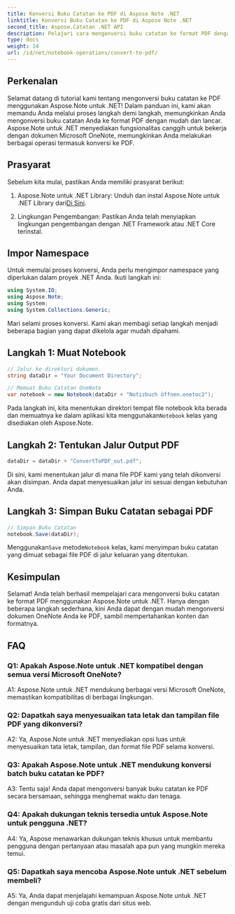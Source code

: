 ```yaml
---
title: Konversi Buku Catatan ke PDF di Aspose Note .NET
linktitle: Konversi Buku Catatan ke PDF di Aspose Note .NET
second_title: Aspose.Catatan .NET API
description: Pelajari cara mengonversi buku catatan ke format PDF dengan mudah menggunakan Aspose.Note untuk .NET. Pertahankan konten dan pemformatan dengan mulus.
type: docs
weight: 14
url: /id/net/notebook-operations/convert-to-pdf/
---
```

## Perkenalan

Selamat datang di tutorial kami tentang mengonversi buku catatan ke PDF menggunakan Aspose.Note untuk .NET! Dalam panduan ini, kami akan memandu Anda melalui proses langkah demi langkah, memungkinkan Anda mengonversi buku catatan Anda ke format PDF dengan mudah dan lancar. Aspose.Note untuk .NET menyediakan fungsionalitas canggih untuk bekerja dengan dokumen Microsoft OneNote, memungkinkan Anda melakukan berbagai operasi termasuk konversi ke PDF.

## Prasyarat

Sebelum kita mulai, pastikan Anda memiliki prasyarat berikut:

1.  Aspose.Note untuk .NET Library: Unduh dan instal Aspose.Note untuk .NET Library dari[Di Sini](https://releases.aspose.com/note/net/).
   
2. Lingkungan Pengembangan: Pastikan Anda telah menyiapkan lingkungan pengembangan dengan .NET Framework atau .NET Core terinstal.

## Impor Namespace

Untuk memulai proses konversi, Anda perlu mengimpor namespace yang diperlukan dalam proyek .NET Anda. Ikuti langkah ini:

```csharp
using System.IO;
using Aspose.Note;
using System;
using System.Collections.Generic;
```

Mari selami proses konversi. Kami akan membagi setiap langkah menjadi beberapa bagian yang dapat dikelola agar mudah dipahami.

## Langkah 1: Muat Notebook

```csharp
// Jalur ke direktori dokumen.
string dataDir = "Your Document Directory";

// Memuat Buku Catatan OneNote
var notebook = new Notebook(dataDir + "Notizbuch öffnen.onetoc2");
```

 Pada langkah ini, kita menentukan direktori tempat file notebook kita berada dan memuatnya ke dalam aplikasi kita menggunakan`Notebook` kelas yang disediakan oleh Aspose.Note.

## Langkah 2: Tentukan Jalur Output PDF

```csharp
dataDir = dataDir + "ConvertToPDF_out.pdf";
```

Di sini, kami menentukan jalur di mana file PDF kami yang telah dikonversi akan disimpan. Anda dapat menyesuaikan jalur ini sesuai dengan kebutuhan Anda.

## Langkah 3: Simpan Buku Catatan sebagai PDF

```csharp
// Simpan Buku Catatan
notebook.Save(dataDir);
```

 Menggunakan`Save` metode`Notebook` kelas, kami menyimpan buku catatan yang dimuat sebagai file PDF di jalur keluaran yang ditentukan.

## Kesimpulan

Selamat! Anda telah berhasil mempelajari cara mengonversi buku catatan ke format PDF menggunakan Aspose.Note untuk .NET. Hanya dengan beberapa langkah sederhana, kini Anda dapat dengan mudah mengonversi dokumen OneNote Anda ke PDF, sambil mempertahankan konten dan formatnya.

## FAQ

### Q1: Apakah Aspose.Note untuk .NET kompatibel dengan semua versi Microsoft OneNote?

A1: Aspose.Note untuk .NET mendukung berbagai versi Microsoft OneNote, memastikan kompatibilitas di berbagai lingkungan.

### Q2: Dapatkah saya menyesuaikan tata letak dan tampilan file PDF yang dikonversi?

A2: Ya, Aspose.Note untuk .NET menyediakan opsi luas untuk menyesuaikan tata letak, tampilan, dan format file PDF selama konversi.

### Q3: Apakah Aspose.Note untuk .NET mendukung konversi batch buku catatan ke PDF?

A3: Tentu saja! Anda dapat mengonversi banyak buku catatan ke PDF secara bersamaan, sehingga menghemat waktu dan tenaga.

### Q4: Apakah dukungan teknis tersedia untuk Aspose.Note untuk pengguna .NET?

A4: Ya, Aspose menawarkan dukungan teknis khusus untuk membantu pengguna dengan pertanyaan atau masalah apa pun yang mungkin mereka temui.

### Q5: Dapatkah saya mencoba Aspose.Note untuk .NET sebelum membeli?

A5: Ya, Anda dapat menjelajahi kemampuan Aspose.Note untuk .NET dengan mengunduh uji coba gratis dari situs web.